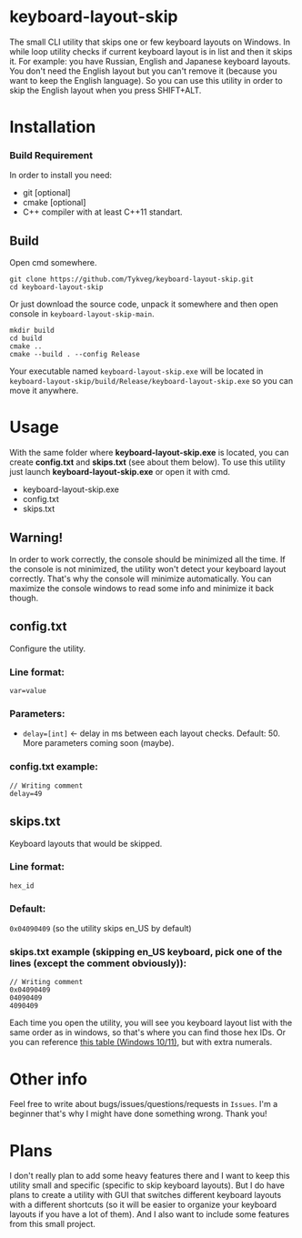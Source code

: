 # keyboard-layout-skip
The small CLI utility that skips one or few keyboard layouts on Windows.
In while loop utility checks if current keyboard layout is in list and then it skips it.
For example: you have Russian, English and Japanese keyboard layouts.
You don't need the English layout but you can't remove it (because you want to keep the English language).
So you can use this utility in order to skip the English layout when you press SHIFT+ALT.
# Installation
### Build Requirement
In order to install you need:
* git [optional]
* cmake [optional]
* C++ compiler with at least C++11 standart.
## Build
Open cmd somewhere.
```
git clone https://github.com/Tykveg/keyboard-layout-skip.git
cd keyboard-layout-skip
```
Or just download the source code, unpack it somewhere and then open console in `keyboard-layout-skip-main`.
```
mkdir build
cd build
cmake ..
cmake --build . --config Release
```
Your executable named `keyboard-layout-skip.exe` will be located in `keyboard-layout-skip/build/Release/keyboard-layout-skip.exe` so you can move it anywhere.
# Usage
With the same folder where **keyboard-layout-skip.exe** is located, you can create **config.txt** and **skips.txt** (see about them below).
To use this utility just launch **keyboard-layout-skip.exe** or open it with cmd.
 - keyboard-layout-skip.exe
 - config.txt
 - skips.txt
## Warning!
In order to work correctly, the console should be minimized all the time.
If the console is not minimized, the utility won't detect your keyboard layout correctly.
That's why the console will minimize automatically.
You can maximize the console windows to read some info and minimize it back though.
## config.txt
Configure the utility.
### Line format:
`var=value`
### Parameters:
* `delay=[int]` <- delay in ms between each layout checks. Default: 50.
More parameters coming soon (maybe).
### config.txt example:
```
// Writing comment
delay=49
```
## skips.txt
Keyboard layouts that would be skipped.
### Line format:
`hex_id`
### Default:
`0x04090409`
(so the utility skips en_US by default)
### skips.txt example (skipping en_US keyboard, pick one of the lines (except the comment obviously)):
```
// Writing comment
0x04090409
04090409
4090409
```
Each time you open the utility, you will see you keyboard layout list with the same order as in windows, so that's where you can find those hex IDs. Or you can reference [this table (Windows 10/11)](https://docs.microsoft.com/en-us/windows-hardware/manufacture/desktop/windows-language-pack-default-values?view=windows-10#keyboard-identifiers), but with extra numerals.
# Other info
Feel free to write about bugs/issues/questions/requests in `Issues`. I'm a beginner that's why I might have done something wrong. Thank you!
# Plans
I don't really plan to add some heavy features there and I want to keep this utility small and specific (specific to skip keyboard layouts).
But I do have plans to create a utility with GUI that switches different keyboard layouts with a different shortcuts (so it will be easier to organize your keyboard layouts if you have a lot of them).
And I also want to include some features from this small project.
